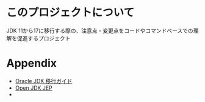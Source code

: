 
# このプロジェクトについて
JDK 11から17に移行する際の、注意点・変更点をコードやコマンドベースでの理解を促進するプロジェクト

# Appendix
- [Oracle JDK 移行ガイド](https://www.google.com/url?sa=t&rct=j&q=&esrc=s&source=web&cd=&cad=rja&uact=8&ved=2ahUKEwjpuZau7c35AhWLHHAKHZ37Dk8QFnoECAoQAQ&url=https%3A%2F%2Fdocs.oracle.com%2Fjavase%2Fjp%2F17%2Fmigrate%2Fpreparing-migration.html&usg=AOvVaw27rU6T9IzhHM2YRX9EeTLO)
- [Open JDK JEP](https://openjdk.org/jeps/0)
- 